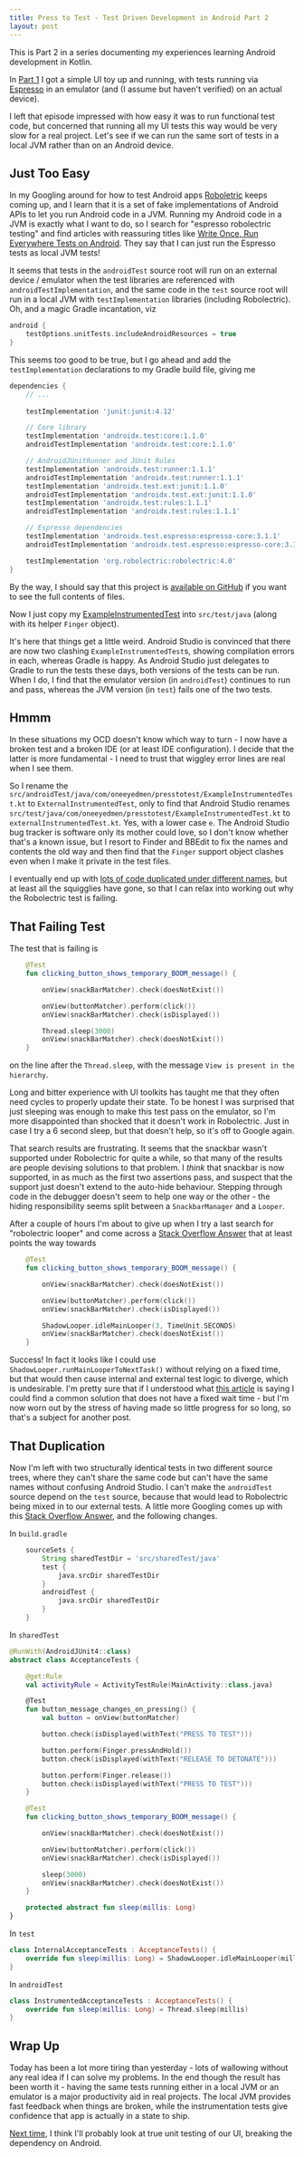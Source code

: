 ```yaml
---
title: Press to Test - Test Driven Development in Android Part 2
layout: post
---
```


This is Part 2 in a series documenting my experiences learning Android development in Kotlin.

In [Part 1](press-to-test-part-1.html) I got a simple UI toy up and running, with tests running via [Espresso](https://developer.android.com/training/testing/espresso) in an emulator (and (I assume but haven't verified) on an actual device).

I left that episode impressed with how easy it was to run functional test code, but concerned that running all my UI tests this way would be very slow for a real project. Let's see if we can run the same sort of tests in a local JVM rather than on an Android device.   

## Just Too Easy

In my Googling around for how to test Android apps [Roboletric](http://robolectric.org/) keeps coming up, and I learn that it is a set of fake implementations of Android APIs to let you run Android code in a JVM. Running my Android code in a JVM is exactly what I want to do, so I search for "espresso robolectric testing" and find articles with reassuring titles like [Write Once, Run Everywhere Tests on Android](https://medium.com/androiddevelopers/write-once-run-everywhere-tests-on-android-88adb2ba20c5). They say that I can just run the Espresso tests as local JVM tests!

It seems that tests in the `androidTest` source root will run on an external device / emulator when the test libraries are referenced with `androidTestImplementation`, and the same code in the `test` source root will run in a local JVM with `testImplementation` libraries (including Robolectric). Oh, and a magic Gradle incantation, viz 

```groovy
android {
    testOptions.unitTests.includeAndroidResources = true
}
```

This seems too good to be true, but I go ahead and add the `testImplementation` declarations to my Gradle build file, giving me

```groovy
dependencies {
    // ...
    
    testImplementation 'junit:junit:4.12'

    // Core library
    testImplementation 'androidx.test:core:1.1.0'
    androidTestImplementation 'androidx.test:core:1.1.0'

    // AndroidJUnitRunner and JUnit Rules
    testImplementation 'androidx.test:runner:1.1.1'
    androidTestImplementation 'androidx.test:runner:1.1.1'
    testImplementation 'androidx.test.ext:junit:1.1.0'
    androidTestImplementation 'androidx.test.ext:junit:1.1.0'
    testImplementation 'androidx.test:rules:1.1.1'
    androidTestImplementation 'androidx.test:rules:1.1.1'

    // Espresso dependencies
    testImplementation 'androidx.test.espresso:espresso-core:3.1.1'
    androidTestImplementation 'androidx.test.espresso:espresso-core:3.1.1'

    testImplementation 'org.robolectric:robolectric:4.0'
}
```

By the way, I should say that this project is [available on GitHub](https://github.com/dmcg/PressToTest) if you want to see the full contents of files.

Now I just copy my [ExampleInstrumentedTest](https://github.com/dmcg/PressToTest/blob/1c92240b7a52d83c82102f760a07cb0ce9a82a74/app/src/androidTest/java/com/oneeeyedmen/presstotest/ExampleInstrumentedTest.kt) into `src/test/java` (along with its helper `Finger` object).

It's here that things get a little weird. Android Studio is convinced that there are now two clashing `ExampleInstrumentedTest`s, showing compilation errors in each, whereas Gradle is happy. As Android Studio just delegates to Gradle to run the tests these days, both versions of the tests can be run. When I do, I find that the emulator version (in `androidTest`) continues to run and pass, whereas the JVM version (in `test`) fails one of the two tests.

## Hmmm

In these situations my OCD doesn't know which way to turn - I now have a broken test and a broken IDE (or at least IDE configuration). I decide that the latter is more fundamental - I need to trust that wiggley error lines are real when I see them.

So I rename the `src/androidTest/java/com/oneeyedmen/presstotest/ExampleInstrumentedTest.kt` to `ExternalInstrumentedTest`, only to find that Android Studio renames `src/test/java/com/oneeyedmen/presstotest/ExampleInstrumentedTest.kt` to `externalInstrumentedTest.kt`. Yes, with a lower case `e`. The Android Studio bug tracker is software only its mother could love, so I don't know whether that's a known issue, but I resort to Finder and BBEdit to fix the names and contents the old way and then find that the `Finger` support object clashes even when I make it private in the test files.

I eventually end up with [lots of code duplicated under different names](https://github.com/dmcg/PressToTest/commit/732f14dd749f308e71fb31a3a7b690b67ba585c2), but at least all the squigglies have gone, so that I can relax into working out why the Robolectric test is failing.  

## That Failing Test

The test that is failing is

```kotlin
    @Test
    fun clicking_button_shows_temporary_BOOM_message() {

        onView(snackBarMatcher).check(doesNotExist())

        onView(buttonMatcher).perform(click())
        onView(snackBarMatcher).check(isDisplayed())

        Thread.sleep(3000)
        onView(snackBarMatcher).check(doesNotExist())
    }
``` 

on the line after the `Thread.sleep`, with the message `View is present in the hierarchy`.

Long and bitter experience with UI toolkits has taught me that they often need cycles to properly update their state. To be honest I was surprised that just sleeping was enough to make this test pass on the emulator, so I'm more disappointed than shocked that it doesn't work in Robolectric. Just in case I try a 6 second sleep, but that doesn't help, so it's off to Google again.

That search results are frustrating. It seems that the snackbar wasn't supported under Robolectric for quite a while, so that many of the results are people devising solutions to that problem. I *think* that snackbar is now supported, in as much as the first two assertions pass, and suspect that the support just doesn't extend to the auto-hide behaviour. Stepping through code in the debugger doesn't seem to help one way or the other - the hiding responsibility seems split between a `SnackbarManager` and a `Looper`.

After a couple of hours I'm about to give up when I try a last search for "robolectric looper" and come across a [Stack Overflow Answer](https://stackoverflow.com/questions/34086857/robolectric-run-looper-of-handler-in-my-case) that at least points the way towards

```kotlin
    @Test
    fun clicking_button_shows_temporary_BOOM_message() {

        onView(snackBarMatcher).check(doesNotExist())

        onView(buttonMatcher).perform(click())
        onView(snackBarMatcher).check(isDisplayed())

        ShadowLooper.idleMainLooper(3, TimeUnit.SECONDS)
        onView(snackBarMatcher).check(doesNotExist())
    }
```  

Success! In fact it looks like I could use `ShadowLooper.runMainLooperToNextTask()` without relying on a fixed time, but that would then cause internal and external test logic to diverge, which is undesirable. I'm pretty sure that if I understood what [this article](https://medium.com/azimolabs/wait-for-it-idlingresource-and-conditionwatcher-602055f32356) is saying I could find a common solution that does not have a fixed wait time - but I'm now worn out by the stress of having made so little progress for so long, so that's a subject for another post.

## That Duplication

Now I'm left with two structurally identical tests in two different source trees, where they can't share the same code but can't have the same names without confusing Android Studio.  I can't make the `androidTest` source depend on the `test` source, because that would lead to Robolectric being mixed in to our external tests. A little more Googling comes up with this [Stack Overflow Answer](https://stackoverflow.com/a/37882557/97777), and the following changes.

In `build.gradle`

```groovy
    sourceSets {
        String sharedTestDir = 'src/sharedTest/java'
        test {
            java.srcDir sharedTestDir
        }
        androidTest {
            java.srcDir sharedTestDir
        }
    }
```

In `sharedTest`

```kotlin
@RunWith(AndroidJUnit4::class)
abstract class AcceptanceTests {

    @get:Rule
    val activityRule = ActivityTestRule(MainActivity::class.java)

    @Test
    fun button_message_changes_on_pressing() {
        val button = onView(buttonMatcher)

        button.check(isDisplayed(withText("PRESS TO TEST")))

        button.perform(Finger.pressAndHold())
        button.check(isDisplayed(withText("RELEASE TO DETONATE")))

        button.perform(Finger.release())
        button.check(isDisplayed(withText("PRESS TO TEST")))
    }

    @Test
    fun clicking_button_shows_temporary_BOOM_message() {

        onView(snackBarMatcher).check(doesNotExist())

        onView(buttonMatcher).perform(click())
        onView(snackBarMatcher).check(isDisplayed())

        sleep(3000)
        onView(snackBarMatcher).check(doesNotExist())
    }

    protected abstract fun sleep(millis: Long)
}
```

In `test`

```kotlin
class InternalAcceptanceTests : AcceptanceTests() {
    override fun sleep(millis: Long) = ShadowLooper.idleMainLooper(millis, TimeUnit.MILLISECONDS)
}
```

In `androidTest`

```kotlin
class InstrumentedAcceptanceTests : AcceptanceTests() {
    override fun sleep(millis: Long) = Thread.sleep(millis)
}
```

## Wrap Up

Today has been a lot more tiring than yesterday - lots of wallowing without any real idea if I can solve my problems. In the end though the result has been worth it - having the same tests running either in a local JVM or an emulator is a major productivity aid in real projects. The local JVM provides fast feedback when things are broken, while the instrumentation tests give confidence that app is actually in a state to ship.

[Next time](press-to-test-part-3.html), I think I'll probably look at true unit testing of our UI, breaking the dependency on Android.